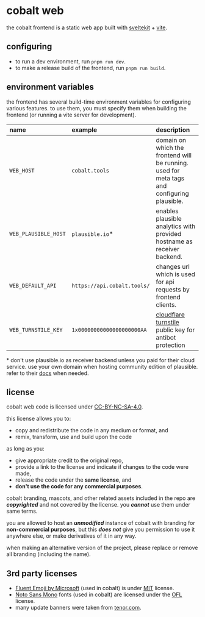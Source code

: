 # cobalt web
the cobalt frontend is a static web app built with
[sveltekit](https://kit.svelte.dev/) + [vite](https://vitejs.dev/).

## configuring
- to run a dev environment, run `pnpm run dev`.
- to make a release build of the frontend, run `pnpm run build`.

## environment variables
the frontend has several build-time environment variables for configuring various features. to use
them, you must specify them when building the frontend (or running a vite server for development).

| name                 | example                     | description                                                                                              |
|:---------------------|:----------------------------|:---------------------------------------------------------------------------------------------------------|
| `WEB_HOST`           | `cobalt.tools`              | domain on which the frontend will be running. used for meta tags and configuring plausible.              |
| `WEB_PLAUSIBLE_HOST` | `plausible.io`*             | enables plausible analytics with provided hostname as receiver backend.                                  |
| `WEB_DEFAULT_API`    | `https://api.cobalt.tools/` | changes url which is used for api requests by frontend clients.                                          |
| `WEB_TURNSTILE_KEY`  | `1x00000000000000000000AA`  | [cloudflare turnstile](https://www.cloudflare.com/products/turnstile/) public key for antibot protection |

\* don't use plausible.io as receiver backend unless you paid for their cloud service.
   use your own domain when hosting community edition of plausible. refer to their [docs](https://plausible.io/docs) when needed.

## license
cobalt web code is licensed under [CC-BY-NC-SA-4.0](LICENSE).

this license allows you to:
- copy and redistribute the code in any medium or format, and
- remix, transform, use and build upon the code

as long as you:
- give appropriate credit to the original repo,
- provide a link to the license and indicate if changes to the code were made,
- release the code under the **same license**, and
- **don't use the code for any commercial purposes**.

cobalt branding, mascots, and other related assets included in the repo are ***copyrighted*** and not covered by the license. you ***cannot*** use them under same terms.

you are allowed to host an ***unmodified*** instance of cobalt with branding for **non-commercial purposes**, but this ***does not*** give you permission to use it anywhere else, or make derivatives of it in any way.

when making an alternative version of the project, please replace or remove all branding (including the name).

## 3rd party licenses
- [Fluent Emoji by Microsoft](https://github.com/microsoft/fluentui-emoji) (used in cobalt) is under [MIT](https://github.com/microsoft/fluentui-emoji/blob/main/LICENSE) license.
- [Noto Sans Mono](https://fonts.google.com/noto/specimen/Noto+Sans+Mono/) fonts (used in cobalt) are licensed under the [OFL](https://fonts.google.com/noto/specimen/Noto+Sans+Mono/about) license.
- many update banners were taken from [tenor.com](https://tenor.com/).
